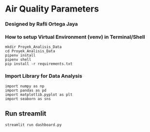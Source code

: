 # Air Quality Parameters

### Designed by Rafli Ortega Jaya

### How to setup Virtual Environment (venv) in Terminal/Shell

```
mkdir Proyek_Analisis_Data
cd Proyek_Analisis_Data
pipenv install
pipenv shell
pip install -r requirements.txt
```

### Import Library for Data Analysis
```
import numpy as np
import pandas as pd
import matplotlib.pyplot as plt
import seaborn as sns
```

## Run streamlit
```
streamlit run dashboard.py
```
